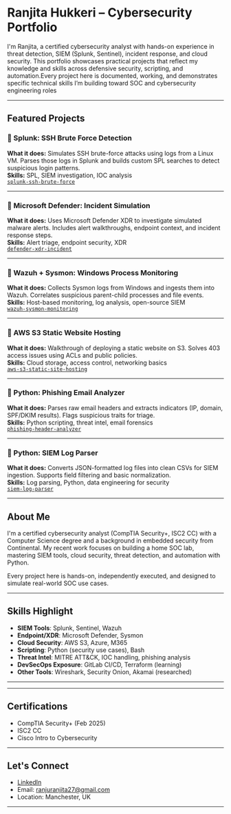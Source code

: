 #  Ranjita Hukkeri – Cybersecurity Portfolio

I'm Ranjita, a certified cybersecurity analyst with hands-on experience in threat detection, SIEM (Splunk, Sentinel), incident response, and cloud security. This portfolio showcases practical projects that reflect my knowledge and skills across defensive security, scripting, and automation.Every project here is documented, working, and demonstrates specific technical skills I’m building toward SOC and cybersecurity engineering roles

---

##  Featured Projects

### 🔹 Splunk: SSH Brute Force Detection  
**What it does:** Simulates SSH brute-force attacks using logs from a Linux VM. Parses those logs in Splunk and builds custom SPL searches to detect suspicious login patterns.  
**Skills:** SPL, SIEM investigation, IOC analysis  
 [`splunk-ssh-brute-force`](./splunk-ssh-brute-force)

---

### 🔹 Microsoft Defender: Incident Simulation  
**What it does:** Uses Microsoft Defender XDR to investigate simulated malware alerts. Includes alert walkthroughs, endpoint context, and incident response steps.  
**Skills:** Alert triage, endpoint security, XDR  
 [`defender-xdr-incident`](./defender-xdr-incident)

---

### 🔹 Wazuh + Sysmon: Windows Process Monitoring  
**What it does:** Collects Sysmon logs from Windows and ingests them into Wazuh. Correlates suspicious parent-child processes and file events.  
**Skills:** Host-based monitoring, log analysis, open-source SIEM  
 [`wazuh-sysmon-monitoring`](./wazuh-sysmon-monitoring)

---

### 🔹 AWS S3 Static Website Hosting  
**What it does:** Walkthrough of deploying a static website on S3. Solves 403 access issues using ACLs and public policies.  
**Skills:** Cloud storage, access control, networking basics  
 [`aws-s3-static-site-hosting`](./aws-s3-static-site-hosting)

---

### 🔹 Python: Phishing Email Analyzer  
**What it does:** Parses raw email headers and extracts indicators (IP, domain, SPF/DKIM results). Flags suspicious traits for triage.  
**Skills:** Python scripting, threat intel, email forensics  
 [`phishing-header-analyzer`](./phishing-header-analyzer)

---

### 🔹 Python: SIEM Log Parser  
**What it does:** Converts JSON-formatted log files into clean CSVs for SIEM ingestion. Supports field filtering and basic normalization.  
**Skills:** Log parsing, Python, data engineering for security  
 [`siem-log-parser`](./siem-log-parser)

---

##  About Me

I'm a certified cybersecurity analyst (CompTIA Security+, ISC2 CC) with a Computer Science degree and a background in embedded security from Continental. My recent work focuses on building a home SOC lab, mastering SIEM tools, cloud security, threat detection, and automation with Python.  

Every project here is hands-on, independently executed, and designed to simulate real-world SOC use cases.

---

## Skills Highlight

- **SIEM Tools**: Splunk, Sentinel, Wazuh  
- **Endpoint/XDR**: Microsoft Defender, Sysmon  
- **Cloud Security**: AWS S3, Azure, M365  
- **Scripting**: Python (security use cases), Bash  
- **Threat Intel**: MITRE ATT&CK, IOC handling, phishing analysis  
- **DevSecOps Exposure**: GitLab CI/CD, Terraform (learning)  
- **Other Tools**: Wireshark, Security Onion, Akamai (researched)

---

---
##  Certifications

- CompTIA Security+ (Feb 2025)
- ISC2 CC
- Cisco Intro to Cybersecurity
---

##  Let's Connect

- [LinkedIn](https://www.linkedin.com/in/ranjita-hukkeri-a9b50ba9/)  
- Email: ranjuranjita27@gmail.com  
- Location: Manchester, UK

---


